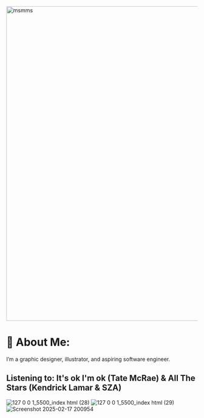 <img width="826" alt="msmms" src="https://github.com/user-attachments/assets/1c5d5b5b-c252-45ab-a9cb-80b8ff26417c" />

# 🌱 About Me:
I’m a graphic designer, illustrator, and aspiring software engineer.
 
 ## Listening to: It's ok I'm ok (Tate McRae) & All The Stars (Kendrick Lamar & SZA)
![127 0 0 1_5500_index html (28)](https://github.com/user-attachments/assets/2421d81f-9c07-493a-a0c6-21dd1dded00f)
![127 0 0 1_5500_index html (29)](https://github.com/user-attachments/assets/67551979-dc9a-40a3-ac37-1782d1ed69c2)
![Screenshot 2025-02-17 200954](https://github.com/user-attachments/assets/84cb86a3-f424-46d5-a8e8-c05b0670bc9a)






